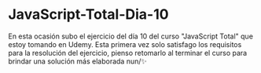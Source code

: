 # JavaScript-Total-Dia-10
En esta ocasión subo el ejercicio del día 10 del curso "JavaScript Total" que estoy tomando en Udemy. Esta primera vez solo satisfago los requisitos para la resolución del ejercicio, pienso retomarlo al terminar el curso para brindar una solución más elaborada nun/✨
